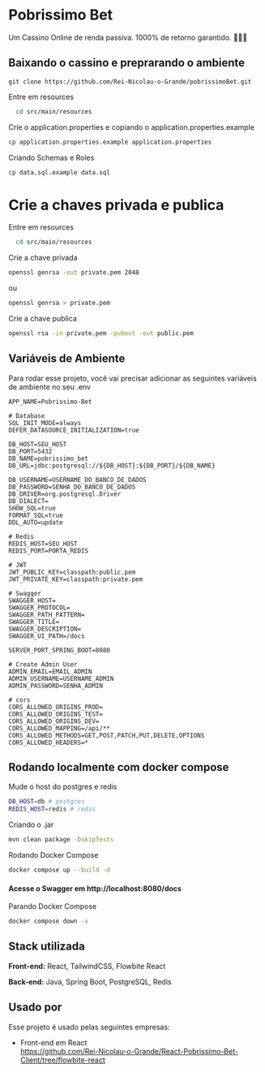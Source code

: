 
# Pobrissimo Bet
Um Cassino Online de renda passiva. 1000% de retorno garantido. 💸💸💸

## Baixando o cassino e preprarando o ambiente
```
git clone https://github.com/Rei-Nicolau-o-Grande/pobrissimoBet.git
```

Entre em resources

```bash
  cd src/main/resources 
```

Crie o application.properties e copiando o application.properties.example
```bash
cp application.properties.example application.properties
```

Criando Schemas e Roles
```bash
cp data.sql.example data.sql
```


# Crie a chaves privada e publica

Entre em resources

```bash
  cd src/main/resources 
```

Crie a chave privada
```bash
openssl genrsa -out private.pem 2048
```
ou
```bash
openssl genrsa > private.pem
```
Crie a chave publica
```bash
openssl rsa -in private.pem -pubout -out public.pem
```




## Variáveis de Ambiente

Para rodar esse projeto, você vai precisar adicionar as seguintes variáveis de ambiente no seu .env

```
APP_NAME=Pobrissimo-Bet

# Database
SQL_INIT_MODE=always
DEFER_DATASOURCE_INITIALIZATION=true

DB_HOST=SEU_HOST
DB_PORT=5432
DB_NAME=pobrissimo_bet
DB_URL=jdbc:postgresql://${DB_HOST}:${DB_PORT}/${DB_NAME}

DB_USERNAME=USERNAME_DO_BANCO_DE_DADOS
DB_PASSWORD=SENHA_DO_BANCO_DE_DADOS
DB_DRIVER=org.postgresql.Driver
DB_DIALECT=
SHOW_SQL=true
FORMAT_SQL=true
DDL_AUTO=update

# Redis
REDIS_HOST=SEU_HOST
REDIS_PORT=PORTA_REDIS

# JWT
JWT_PUBLIC_KEY=classpath:public.pem
JWT_PRIVATE_KEY=classpath:private.pem

# Swagger
SWAGGER_HOST=
SWAGGER_PROTOCOL=
SWAGGER_PATH_PATTERN=
SWAGGER_TITLE=
SWAGGER_DESCRIPTION=
SWAGGER_UI_PATH=/docs

SERVER_PORT_SPRING_BOOT=8080

# Create Admin User
ADMIN_EMAIL=EMAIL_ADMIN
ADMIN_USERNAME=USERNAME_ADMIN
ADMIN_PASSWORD=SENHA_ADMIN

# cors
CORS_ALLOWED_ORIGINS_PROD=
CORS_ALLOWED_ORIGINS_TEST=
CORS_ALLOWED_ORIGINS_DEV=
CORS_ALLOWED_MAPPING=/api/**
CORS_ALLOWED_METHODS=GET,POST,PATCH,PUT,DELETE,OPTIONS
CORS_ALLOWED_HEADERS=*
```


## Rodando localmente com docker compose

Mude o host do postgres e redis
```bash
DB_HOST=db # postgres
REDIS_HOST=redis # redis
```
Criando o .jar
```bash
mvn clean package -DskipTests
```

Rodando Docker Compose
```bash
docker compose up --build -d 
```
#### Acesse o Swagger em http://localhost:8080/docs

Parando Docker Compose
```bash
docker compose down -v
```
## Stack utilizada

**Front-end:** React, TailwindCSS, Flowbite React

**Back-end:** Java, Spring Boot, PostgreSQL, Redis


## Usado por

Esse projeto é usado pelas seguintes empresas:

- Front-end em React  
https://github.com/Rei-Nicolau-o-Grande/React-Pobrissimo-Bet-Client/tree/flowbite-react


